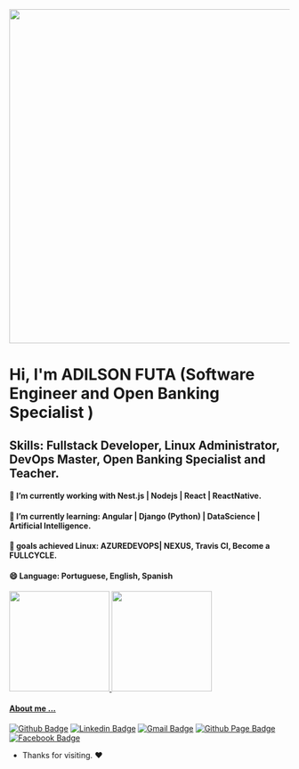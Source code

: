 
<img align="center" width="600" heigth="400" src="https://hackernoon.com/hn-images/1*37ABKi4XeHkEWHxlF3LIog.gif">

# Hi, I'm ADILSON FUTA (Software Engineer and Open Banking Specialist )

## Skills: Fullstack Developer, Linux Administrator, DevOps Master, Open Banking Specialist and Teacher. 

#### 🔭 I’m currently working with Nest.js | Nodejs | React | ReactNative.
####  🌱 I’m currently learning: Angular | Django (Python) | DataScience | Artificial Intelligence.
####  💬 goals achieved Linux: AZUREDEVOPS| NEXUS, Travis CI, Become a FULLCYCLE.
####  😄 Language: Portuguese, English, Spanish

  <div>
  <a href="https://github.com/adilsonfuta">
  <img height="180em" src="https://github-readme-stats.vercel.app/api?username=adilsonfuta&show_icons=true&theme=dracula&include_all_commits=true&count_private=true"/>
  <img height="180em" src="https://github-readme-stats.vercel.app/api/top-langs/?username=adilsonfuta&layout=compact&langs_count=16&theme=dracula"/>
</div>

#### About me ...

[![Github Badge](https://img.shields.io/badge/-Github-000?style=flat-square&logo=Github&logoColor=white&link=https://github.com/GentilPinto)](https://github.com/adilsonfuta)
[![Linkedin Badge](https://img.shields.io/badge/-LinkedIn-blue?style=flat-square&logo=Linkedin&logoColor=white&link=https://www.linkedin.com/in/gentilpinto/)](https://www.linkedin.com/in/adilson-maria-52b534197/)
[![Gmail Badge](https://img.shields.io/badge/-Gmail-c14438?style=flat-square&logo=Gmail&logoColor=white&link=mailto:gentil.pinto.dev@gmail.com)](mailto:adilsonmariafuta@gmail.com)
[![Github Page Badge](https://img.shields.io/badge/-Github-000?style=flat-circle&logo=Github&logoColor=white&link=https://gentilpinto.github.io/my-page/)](https://adilsonfuta.github.io/)
[![Facebook Badge](https://img.shields.io/badge/-facebook-blue?style=flat-circle&logo=Facebook&logoColor=white&link=https://www.facebook.com/gentil.pinto2)](https://www.facebook.com/adilsonmariafuta/)



- Thanks for visiting. :heart:
